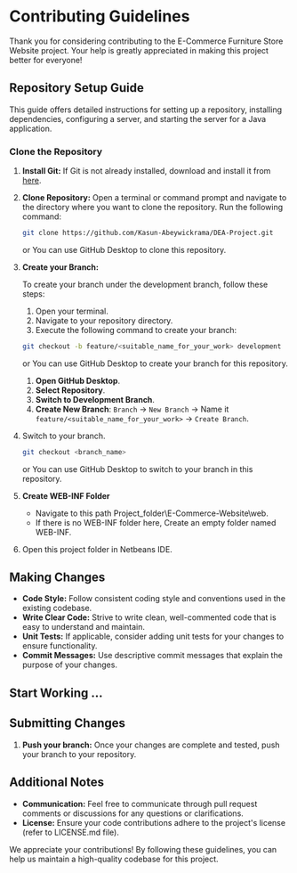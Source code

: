 # Contributing Guidelines

Thank you for considering contributing to the E-Commerce Furniture Store Website project. Your help is greatly appreciated in making this project better for everyone!

## Repository Setup Guide

This guide offers detailed instructions for setting up a repository, installing dependencies, configuring a server, and starting the server for a Java application.

### Clone the Repository

1. **Install Git:** If Git is not already installed, download and install it from [here](https://git-scm.com/downloads).
   
2. **Clone Repository:** Open a terminal or command prompt and navigate to the directory where you want to clone the repository. Run the following command:
   
    ```bash
    git clone https://github.com/Kasun-Abeywickrama/DEA-Project.git
    ```
   or You can use GitHub Desktop to clone this repository.
  
3. **Create your Branch:** 

   To create your branch under the development branch, follow these steps:

   1. Open your terminal.
   2. Navigate to your repository directory.
   3. Execute the following command to create your branch:


    ```bash
    git checkout -b feature/<suitable_name_for_your_work> development
    ```

    or You can use GitHub Desktop to create your branch for this repository.


   1. **Open GitHub Desktop**.
   2. **Select Repository**.
   3. **Switch to Development Branch**.
   4. **Create New Branch**: `Branch` -> `New Branch` -> Name it `feature/<suitable_name_for_your_work>` -> `Create Branch`.
   

4. Switch to your branch.
    ```bash
    git checkout <branch_name>
    ```
    or You can use GitHub Desktop to switch to your branch in this repository.

5. **Create WEB-INF Folder**
   * Navigate to this path Project_folder\E-Commerce-Website\web.
   * If there is no WEB-INF folder here, Create an empty folder named WEB-INF.

6. Open this project folder in Netbeans IDE.

## Making Changes

* **Code Style:** Follow consistent coding style and conventions used in the existing codebase.
* **Write Clear Code:** Strive to write clean, well-commented code that is easy to understand and maintain.
* **Unit Tests:** If applicable, consider adding unit tests for your changes to ensure functionality.
* **Commit Messages:** Use descriptive commit messages that explain the purpose of your changes.

## Start Working ...

## Submitting Changes

1. **Push your branch:** Once your changes are complete and tested, push your branch to your repository.
<!-- 2. **Create a Pull Request:** On GitHub, navigate to the repository and create a pull request from your branch to the main branch of the  repository.
3. **Review Process:** We will review your pull request and provide feedback. Be prepared to address any comments or suggestions before your changes are merged. -->

## Additional Notes

* **Communication:** Feel free to communicate through pull request comments or discussions for any questions or clarifications.
* **License:** Ensure your code contributions adhere to the project's license (refer to LICENSE.md file).

We appreciate your contributions! By following these guidelines, you can help us maintain a high-quality codebase for this project.
